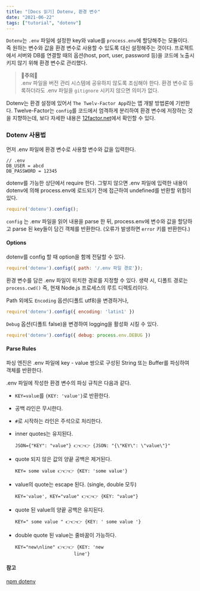 ```yaml
---
title: "[Docs 읽기] Dotenv, 환경 변수"
date: "2021-06-22"
tags: ["tutorial", "dotenv"]
---
```

```Dotenv```는 ```.env``` 파일에 설정한 key와 value를 ```process.env```에 할당해주는 모듈이다. 즉 원하는 변수와 값을 환경 변수로 사용할 수 있도록 대신 설정해주는 것이다. 프로젝트에서 서버와 DB를 연결할 때의 옵션(host, port, user, password 등)을 코드에 노출시키지 않기 위해 환경 변수로 관리했다.

> **🚨주의🚨**  
> .env 파일을 버전 관리 시스템에 공유하지 않도록 조심해야 한다. 환경 변수로 등록하더라도 .env 파일을 ```gitignore``` 시키지 않으면 의미가 없다.



Dotenv는 환경 설정에 있어서 ```The Twelv-Factor App```라는 앱 개발 방법론에 기반한다. Twelve-Factor는 ```config```를 코드에서 엄격하게 분리하여 환경 변수에 저장하는 것을 지향하는데, 보다 자세한 내용은 [12factor.net](https://12factor.net/config)에서 확인할 수 있다.



### Dotenv 사용법

먼저 .env 파일에 환경 변수로 사용할 변수와 값을 입력한다.

```
// .env
DB_USER = abcd
DB_PASSWORD = 12345
```

dotenv를 가능한 상단에서 require 한다. 그렇지 않으면 .env 파일에 입력한 내용이 dotenv에 의해 process.env에 로드되기 전에 접근하여 undefined를 반환할 위험이 있다.

```javascript
require('dotenv').config();
```

```config``` 는 .env 파일을 읽어 내용을 parse 한 뒤, process.env에 변수와 값을 할당하고 parse 된 key들이 담긴 객체를 반환한다. (오류가 발생하면 ```error``` 키를 반환한다.) 



#### Options

dotenv를 config 할 때 option을 함께 전달할 수 있다.

```javascript
require('dotenv').config({ path: '/.env 파일 경로'});
```

환경 변수를 담은 .env 파일이 위치한 경로를 지정할 수 있다. 생략 시, 디폴트 경로는 ```process.cwd()``` 즉, 현재 Node.js 프로세스의 루트 디렉토리이다.

Path 외에도 ```Encoding``` 옵션(디폴트 utf8)을 변경하거나,

```javascript
require('dotenv').config({ encoding: 'latin1' })
```

```Debug``` 옵션(디폴트 false)을 변경하여 logging을 활성화 시킬 수 있다.

```javascript
require('dotenv').config({ debug: process.env.DEBUG })
```



#### Parse Rules

파싱 엔진은 .env 파일에 key - value 쌍으로 구성된 String 또는 Buffer를 파싱하여 객체를 반환한다. 

.env 파일에 작성한 환경 변수의 파싱 규칙은 다음과 같다.

+ ```KEY=value```를 ```{KEY: 'value'}```로 반환한다.

+ 공백 라인은 무시한다.

+ ```#```로 시작하는 라인은 주석으로 처리한다.

+ inner quotes는 유지된다.

  ```JSON={"VAR": "value"}
  JSON={"KEY": "value"} 👉👉👉 {JSON: "{\"KEY\": \"value\"}"
  ```

+ quote 되지 않은 값의 양끝 공백은 제거된다.

  ```
  KEY= some value 👉👉👉 {KEY: 'some value'}
  ```

+ value의 quote는 escape 된다. (single, double 모두)

  ```
  KEY='value', KEY="value" 👉👉👉 {KEY: "value"}
  ```

+ quote 된 value의 양끝 공백은 유지된다.

  ```
  KEY=" some value " 👉👉👉 {KEY: ' some value '}
  ```

+ double quote 된 value는 줄바꿈이 가능하다.

  ```
  KEY="new\nline" 👉👉👉 {KEY: 'new
  						line'}
  ```



#### 참고  
[npm dotenv](https://www.npmjs.com/package/dotenv)  